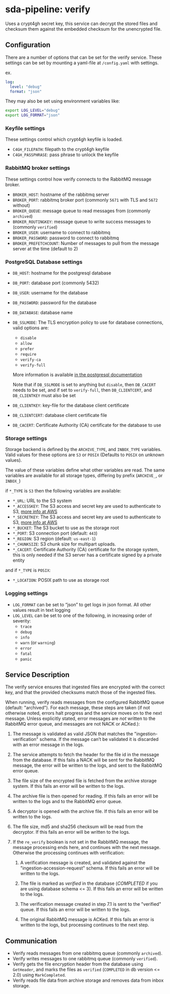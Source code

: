 # sda-pipeline: verify

Uses a crypt4gh secret key, this service can decrypt the stored files and checksum them against the embedded checksum for the unencrypted file.

## Configuration

There are a number of options that can be set for the verify service.
These settings can be set by mounting a yaml-file at `/config.yaml` with settings.

ex.

```yaml
log:
  level: "debug"
  format: "json"
```

They may also be set using environment variables like:

```bash
export LOG_LEVEL="debug"
export LOG_FORMAT="json"
```

### Keyfile settings

These settings control which crypt4gh keyfile is loaded.

- `C4GH_FILEPATH`: filepath to the crypt4gh keyfile
- `C4GH_PASSPHRASE`: pass phrase to unlock the keyfile

### RabbitMQ broker settings

These settings control how verify connects to the RabbitMQ message broker.

- `BROKER_HOST`: hostname of the rabbitmq server
- `BROKER_PORT`: rabbitmq broker port (commonly `5671` with TLS and `5672` without)
- `BROKER_QUEUE`: message queue to read messages from (commonly `archived`)
- `BROKER_ROUTINGKEY`: message queue to write success messages to (commonly `verified`)
- `BROKER_USER`: username to connect to rabbitmq
- `BROKER_PASSWORD`: password to connect to rabbitmq
- `BROKER_PREFETCHCOUNT`: Number of messages to pull from the message server at the time (default to 2)

### PostgreSQL Database settings

- `DB_HOST`: hostname for the postgresql database
- `DB_PORT`: database port (commonly 5432)
- `DB_USER`: username for the database
- `DB_PASSWORD`: password for the database
- `DB_DATABASE`: database name
- `DB_SSLMODE`: The TLS encryption policy to use for database connections, valid options are:
  - `disable`
  - `allow`
  - `prefer`
  - `require`
  - `verify-ca`
  - `verify-full`

   More information is available
   [in the postgresql documentation](https://www.postgresql.org/docs/current/libpq-ssl.html#LIBPQ-SSL-PROTECTION)

   Note that if `DB_SSLMODE` is set to anything but `disable`, then `DB_CACERT` needs to be set,
   and if set to `verify-full`, then `DB_CLIENTCERT`, and `DB_CLIENTKEY` must also be set

- `DB_CLIENTKEY`: key-file for the database client certificate
- `DB_CLIENTCERT`: database client certificate file
- `DB_CACERT`: Certificate Authority (CA) certificate for the database to use

### Storage settings

Storage backend is defined by the `ARCHIVE_TYPE`, and `INBOX_TYPE` variables.
Valid values for these options are `S3` or `POSIX`
(Defaults to `POSIX` on unknown values).

The value of these variables define what other variables are read.
The same variables are available for all storage types, differing by prefix (`ARCHIVE_`, or  `INBOX_`)

if `*_TYPE` is `S3` then the following variables are available:

- `*_URL`: URL to the S3 system
- `*_ACCESSKEY`: The S3 access and secret key are used to authenticate to S3,
 [more info at AWS](https://docs.aws.amazon.com/general/latest/gr/aws-sec-cred-types.html#access-keys-and-secret-access-keys)
- `*_SECRETKEY`: The S3 access and secret key are used to authenticate to S3,
 [more info at AWS](https://docs.aws.amazon.com/general/latest/gr/aws-sec-cred-types.html#access-keys-and-secret-access-keys)
- `*_BUCKET`: The S3 bucket to use as the storage root
- `*_PORT`: S3 connection port (default: `443`)
- `*_REGION`: S3 region (default: `us-east-1`)
- `*_CHUNKSIZE`: S3 chunk size for multipart uploads.
- `*_CACERT`: Certificate Authority (CA) certificate for the storage system, this is only needed if the S3 server has a certificate signed by a private entity

and if `*_TYPE` is `POSIX`:

- `*_LOCATION`: POSIX path to use as storage root

### Logging settings

- `LOG_FORMAT` can be set to “json” to get logs in json format. All other values result in text logging
- `LOG_LEVEL` can be set to one of the following, in increasing order of severity:
  - `trace`
  - `debug`
  - `info`
  - `warn` (or `warning`)
  - `error`
  - `fatal`
  - `panic`

## Service Description

The verify service ensures that ingested files are encrypted with the correct key, and that the provided checksums match those of the ingested files.

When running, verify reads messages from the configured RabbitMQ queue (default: "archived").
For each message, these steps are taken (if not otherwise noted, errors halt progress and the service moves on to the next message.
Unless explicitly stated, error messages are *not* written to the RabbitMQ error queue, and messages are not NACK or ACKed.):

1. The message is validated as valid JSON that matches the "ingestion-verification" schema.
If the message can’t be validated it is discarded with an error message in the logs.

1. The service attempts to fetch the header for the file id in the message from the database.
If this fails a NACK will be sent for the RabbitMQ message, the error will be written to the logs, and sent to the RabbitMQ error queue.

1. The file size of the encrypted file is fetched from the archive storage system.
If this fails an error will be written to the logs.

1. The archive file is then opened for reading.
If this fails an error will be written to the logs and to the RabbitMQ error queue.

1. A decryptor is opened with the archive file.
If this fails an error will be written to the logs.

1. The file size, md5 and sha256 checksum will be read from the decryptor.
If this fails an error will be written to the logs.

1. If the `re_verify` boolean is not set in the RabbitMQ message, the message processing ends here, and continues with the next message.
Otherwise the processing continues with verification:

    1. A verification message is created, and validated against the "ingestion-accession-request" schema.
    If this fails an error will be written to the logs.

    1. The file is marked as *verified* in the database (*COMPLETED* if you are using database schema <= 3).
    If this fails an error will be written to the logs.

    1. The verification message created in step 7.1 is sent to the "verified" queue.
    If this fails an error will be written to the logs.

    1. The original RabbitMQ message is ACKed.
    If this fails an error is written to the logs, but processing continues to the next step.

## Communication

- Verify reads messages from one rabbitmq queue (commonly `archived`).
- Verify writes messages to one rabbitmq queue (commonly `verified`).
- Verify gets the file encryption header from the database using `GetHeader`,
and marks the files as `verified` (`COMPLETED` in db version <= 2.0) using `MarkCompleted`.
- Verify reads file data from archive storage and removes data from inbox storage.
